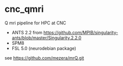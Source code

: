 # cnc_qmri
Q mri pipeline for HPC at CNC


- ANTS 2.2 from https://github.com/MPIB/singularity-ants/blob/master/Singularity.2.2.0
- SPM8
- FSL 5.0 (neurodebian package)

see https://github.com/mezera/mrQ.git
